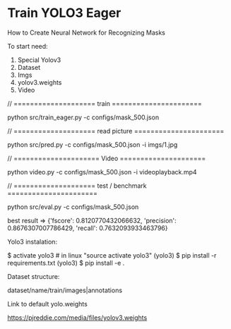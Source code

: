 # Train YOLO3 Eager

How to Create Neural Network for Recognizing Masks

To start need:

1. Special Yolov3
2. Dataset
3. Imgs
4. yolov3.weights
5. Video

// ==================== train ======================

python src/train_eager.py -c configs/mask_500.json

// ==================== read picture ======================

python src/pred.py -c configs/mask_500.json -i imgs/1.jpg

// ===================== Video =====================

python video.py -c configs/mask_500.json -i videoplayback.mp4

// ==================== test / benchmark ======================

python src/eval.py -c configs/mask_500.json

best result => {'fscore': 0.8120770432066632, 'precision': 0.8676307007786429, 'recall': 0.7632093933463796}

Yolo3 instalation:

$ activate yolo3 # in linux "source activate yolo3"
(yolo3) $ pip install -r requirements.txt
(yolo3) \$ pip install -e .

Dataset structure:

dataset/name/train/images|annotations

Link to default yolo.weights

https://pjreddie.com/media/files/yolov3.weights
